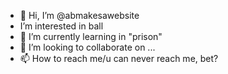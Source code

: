 - 👋 Hi, I’m @abmakesawebsite
-  I’m interested in ball
- 🌱 I’m currently learning in "prison"
- 💞️ I’m looking to collaborate on ...
- 📫 How to reach me/u can never reach me, bet?

<!---
abmakesawebsite/abmakesawebsite is a ✨ special ✨ repository because its `README.md` (this file) appears on your GitHub profile.
You can click the Preview link to take a look at your changes.
--->
